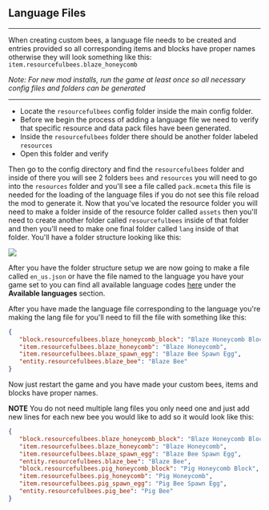 ## **Language Files**
***

When creating custom bees, a language file needs to be created and entries provided so all corresponding items and blocks  have proper names otherwise they will look something like this:<br>
`item.resourcefulbees.blaze_honeycomb`<br>

_Note: For new mod installs, run the game at least once so all necessary config files and folders can be generated_
***
* Locate the `resourcefulbees` config folder inside the main config folder. 
* Before we begin the process of adding a language file we need to verify that specific resource and data pack files have been generated.
* Inside the `resourcefulbees` folder there should be another  folder labeled `resources`
* Open this folder and verify 

Then go to the config directory and find the `resourcefulbees` folder and inside of there you will see 2 folders `bees` and `resources` you will need to go into the `resources` folder and you'll see a file called `pack.mcmeta` this file is needed for the loading of the language files if you do not see this file reload the mod to generate it.
Now that you've located the resource folder you will need to make a folder inside of the resource folder called `assets` then you'll need to create another folder called `resourcefulbees` inside of that folder and then you'll need to make one final folder called `lang` inside of that folder. You'll have a folder structure looking like this: 

![](https://i.imgur.com/Sq9sp1e.png)

After you have the folder structure setup we are now going to make a file called `en_us.json` or have the file named to the language you have your game set to you can find all available language codes [here](https://minecraft.gamepedia.com/Language) under the **Available languages** section.

After you have made the language file corresponding to the language you're making the lang file for you'll need to fill the file with something like this:
```json
{
   "block.resourcefulbees.blaze_honeycomb_block": "Blaze Honeycomb Block",
   "item.resourcefulbees.blaze_honeycomb": "Blaze Honeycomb",
   "item.resourcefulbees.blaze_spawn_egg": "Blaze Bee Spawn Egg",
   "entity.resourcefulbees.blaze_bee": "Blaze Bee"
}
```
Now just restart the game and you have made your custom bees, items and blocks have proper names.

**NOTE** You do not need multiple lang files you only need one and just add new lines for each new bee you would like to add so it would look like this: 
```json
{
   "block.resourcefulbees.blaze_honeycomb_block": "Blaze Honeycomb Block",
   "item.resourcefulbees.blaze_honeycomb": "Blaze Honeycomb",
   "item.resourcefulbees.blaze_spawn_egg": "Blaze Bee Spawn Egg",
   "entity.resourcefulbees.blaze_bee": "Blaze Bee",
   "block.resourcefulbees.pig_honeycomb_block": "Pig Honeycomb Block",
   "item.resourcefulbees.pig_honeycomb": "Pig Honeycomb",
   "item.resourcefulbees.pig_spawn_egg": "Pig Bee Spawn Egg",
   "entity.resourcefulbees.pig_bee": "Pig Bee"
}
```
<!--stackedit_data:
eyJoaXN0b3J5IjpbLTIwOTgwOTY2MDAsMTI5NzAwNDkyNV19
-->